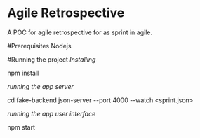 # Agile Retrospective
A POC for agile retrospective for as sprint in agile.

#Prerequisites
Nodejs

#Running the project
*Installing*

npm install

*running the app server*

cd fake-backend
json-server --port 4000 --watch <sprint.json> 

*running the app user interface*

npm start